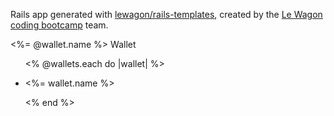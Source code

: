 Rails app generated with [lewagon/rails-templates](https://github.com/lewagon/rails-templates), created by the [Le Wagon coding bootcamp](https://www.lewagon.com) team.




  <div class="wallet-select mt-4 d-flex justify-content-center">
    <p class="border rounded-pill border-black p-1 px-3"> <%= @wallet.name %> Wallet <i class="fa-solid fa-chevron-down"></i></p>
  </div>

  <div class="wallets-dropdown">
    <ul class="list-unstyled border border-black rounded-5 text-center d">
    <% @wallets.each do |wallet| %>
      <li><p><%= wallet.name %></p></li>
      <% end %>
    </ul>
  </div>

